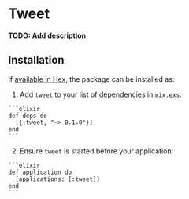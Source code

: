 # Tweet

**TODO: Add description**

## Installation

If [available in Hex](https://hex.pm/docs/publish), the package can be installed as:

  1. Add `tweet` to your list of dependencies in `mix.exs`:

    ```elixir
    def deps do
      [{:tweet, "~> 0.1.0"}]
    end
    ```

  2. Ensure `tweet` is started before your application:

    ```elixir
    def application do
      [applications: [:tweet]]
    end
    ```

